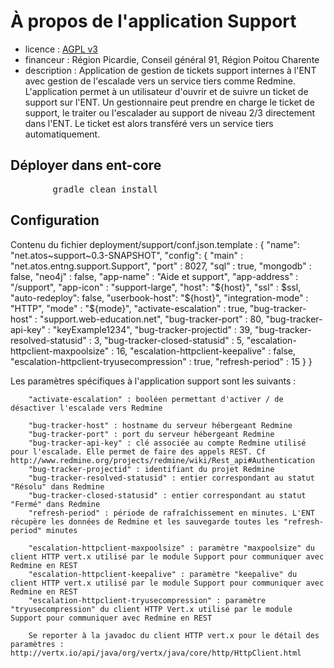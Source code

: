 # À propos de l'application Support

* licence : [AGPL v3](http://www.gnu.org/licenses/agpl.txt)
* financeur : Région Picardie, Conseil général  91, Région Poitou Charente
* description : Application de gestion de tickets support internes à l'ENT avec gestion de l'escalade vers un service tiers comme Redmine. L'application permet à un utilisateur d'ouvrir et de suivre un ticket de support sur l'ENT. Un gestionnaire peut prendre en charge le ticket de support, le traiter ou l'escalader au support de niveau 2/3 directement dans l'ENT. Le ticket est alors transféré vers un service tiers automatiquement.

## Déployer dans ent-core
<pre>
		gradle clean install
</pre>

## Configuration
Contenu du fichier deployment/support/conf.json.template :
    {
      "name": "net.atos~support~0.3-SNAPSHOT",
      "config": {
        "main" : "net.atos.entng.support.Support",
        "port" : 8027,
        "sql" : true,
        "mongodb" : false,
        "neo4j" : false,
        "app-name" : "Aide et support",
        "app-address" : "/support",
        "app-icon" : "support-large",
        "host": "${host}",
        "ssl" : $ssl,
        "auto-redeploy": false,
        "userbook-host": "${host}",
        "integration-mode" : "HTTP",
        "mode" : "${mode}",
        "activate-escalation" : true,
        "bug-tracker-host" : "support.web-education.net",
        "bug-tracker-port" : 80,
        "bug-tracker-api-key" : "keyExample1234",
        "bug-tracker-projectid" : 39,
        "bug-tracker-resolved-statusid" : 3,
        "bug-tracker-closed-statusid" : 5,
        "escalation-httpclient-maxpoolsize" : 16,
        "escalation-httpclient-keepalive" : false,
        "escalation-httpclient-tryusecompression" : true,
        "refresh-period" : 15
      }
    }

Les paramètres spécifiques à l'application support sont les suivants :

        "activate-escalation" : booléen permettant d'activer / de désactiver l'escalade vers Redmine

        "bug-tracker-host" : hostname du serveur hébergeant Redmine
        "bug-tracker-port" : port du serveur hébergeant Redmine
        "bug-tracker-api-key" : clé associée au compte Redmine utilisé pour l'escalade. Elle permet de faire des appels REST. Cf http://www.redmine.org/projects/redmine/wiki/Rest_api#Authentication
        "bug-tracker-projectid" : identifiant du projet Redmine
        "bug-tracker-resolved-statusid" : entier correspondant au statut "Résolu" dans Redmine
        "bug-tracker-closed-statusid" : entier correspondant au statut "Fermé" dans Redmine
        "refresh-period" : période de rafraîchissement en minutes. L'ENT récupère les données de Redmine et les sauvegarde toutes les "refresh-period" minutes

        "escalation-httpclient-maxpoolsize" : paramètre "maxpoolsize" du client HTTP vert.x utilisé par le module Support pour communiquer avec Redmine en REST
        "escalation-httpclient-keepalive" : paramètre "keepalive" du client HTTP vert.x utilisé par le module Support pour communiquer avec Redmine en REST
        "escalation-httpclient-tryusecompression" : paramètre "tryusecompression" du client HTTP Vert.x utilisé par le module Support pour communiquer avec Redmine en REST

        Se reporter à la javadoc du client HTTP vert.x pour le détail des paramètres : http://vertx.io/api/java/org/vertx/java/core/http/HttpClient.html
